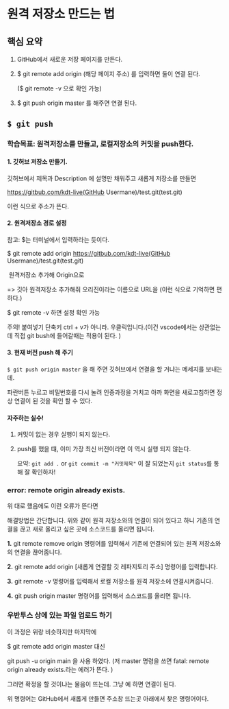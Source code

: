 # 원격 저장소 만드는 법

## 핵심 요약

1. GitHub에서 새로운 저장 페이지를 만든다. 

2. $ git remote add origin (해당 페이지 주소) 를 입력하면 둘이 연결 된다. 

   ($ git remote -v  으로 확인 가능)

3. $ git push origin master 를 해주면 연결 된다. 

## ```$ git push```

### 학습목표: 원격저장소를 만들고, 로컬저장소의 커밋을 push한다. 

#### 1. 깃허브 저장소 만들기. 

깃허브에서 제목과 Description 에 설명만 채워주고 새롭게 저장소를 만들면 

https://gitbub.com/kdt-live(GitHub Usermane)/test.git(test.git)

이런 식으로 주소가 뜬다. 

#### 2. 원격저장소 경로 설정

참고: $는 터미널에서 입력하라는 듯이다. 

$ git remote add origin https://gitbub.com/kdt-live(GitHub Usermane)/test.git(test.git)

​        원격저장소 추가해 Origin으로 

  => 깃아 원격저장소 추가해줘 오리진이라는 이름으로 URL을 (이런 식으로 기억하면 편하다.)

$ git remote -v 하면 설정 확인 가능

주의! 붙여넣기 단축키 ctrl + v가 아니라. 우클릭입니다.(이건 vscode에서는 상관없는데 직접 git bush에 들어갈때는 적용이 된다. ) 

#### 3. 현재 버전 push 해 주기

```$ git push origin master``` 을 해 주면 깃허브에서 연결을 할 거냐는 메세지를 보내는데. 

파란버튼 누르고 비밀번호를 다시 눌려 인증과정을 거치고 아까 화면을 새로고침하면 정상 연결이 된 것을 확인 할 수 있다. 

#### 자주하는 실수!

1. 커밋이 없는 경우 실행이 되지 않는다. 

2. push를 했을 떄, 이미 가장 최신 버전이라면 이 역시 실행 되지 않는다. 

   요약: ```git add .``` or ```git commit -m "커밋제목"``` 이 잘 되었는지 ```git status```를 통해 잘 확인하자!

### error: remote origin already exists.

위 대로 했음에도 이런 오류가 뜬다면 

해결방법은 간단합니다. 위와 같이 원격 저장소와의 연결이 되어 있다고 하니 기존의 연결을 끊고 새로 올리고 싶은 곳에 소스코드를 올리면 됩니다.

**1.** git remote remove origin 명령어를 입력해서 기존에 연결되어 있는 원격 저장소와의 연결을 끊어줍니다.

**2.** git remote add origin [새롭게 연결할 깃 레파지토리 주소] 명령어를 입력합니다.

**3.** git remote -v 명령어를 입력해서 로컬 저장소를 원격 저장소에 연결시켜줍니다.

**4.** git push origin master 명령어를 입력해서 소스코드를 올리면 됩니다.

### 우반투스 상에 있는 파일 업로드 하기

이 과정은 위랑 비슷하지만 마지막에 

$ git remote add origin master 대신

git push -u origin main 을 사용 하였다. (저 master 명령을 쓰면 fatal: remote origin already exists.라는 에러가 뜬다. )

그러면 확정을 할 것이냐는 물음이 뜨는데. 그냥 예 하면 연결이 된다. 

위 명령어는 GitHub에서 새롭게 만들면 주소창 뜨는곳 아래에서 찾은 명령어이다. 